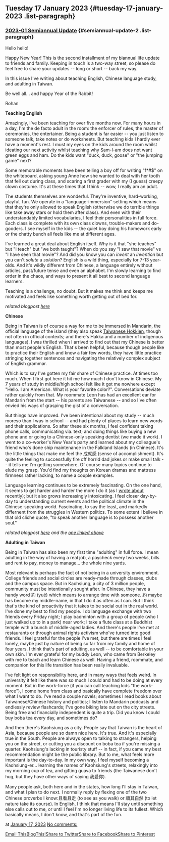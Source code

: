 ## Tuesday 17 January 2023 {#tuesday-17-january-2023 .list-paragraph}

### [2023-01 Semiannual Update](https://www.rohanprasad.org/2023/01/2023-01-semiannual-update.html)  {#semiannual-update-2 .list-paragraph}

Hello hello!

Happy New Year! This is the second installment of my biannual life
update to friends and family. Keeping in touch is a two-way street, so
please do feel free to share your updates \-- long or short \-- back my
way.

In this issue I\'ve writing about teaching English, Chinese language
study, and adulting in Taiwan.

Be well all\... and happy Year of the Rabbit!

Rohan

**Teaching English**

Amazingly, I\'ve been teaching for over five months now. For many hours
in a day, I\'m the de facto adult in the room: the enforcer of rules,
the master of ceremonies, the entertainer. Being a student is far easier
\-- you just listen to someone talk, take notes or do worksheets. But
teaching kids I hardly ever have a moment\'s rest. I must my eyes on the
kids around the room whilst ideating our next activity whilst teaching
why Sam-I-am does not want green eggs and ham. Do the kids want \"duck,
duck, goose\" or \"the jumping game\" next?

Some memorable moments have been telling a boy off for writing
\"f\*#\$\" on the whiteboard, asking young Anne how she wanted to deal
with her tooth that fell out during class, and scaring a first grader
with my (I guess) creepy clown costume. It\'s at these times that I
think \-- wow, I really am an adult.

The students themselves are wonderful. They\'re inventive, hard-working,
playful, fun. We operate in a \"language-immersion\" setting which means
that they\'re only allowed to speak English (otherwise we do terrible
things like take away stars or hold them after class). And even with
their understandably limited vocabularies, I feel their personalities in
full force. Each class is complete with its own class clowns,
trouble-makers and do-gooders. I see myself in the kids \-- the quiet
boy doing his homework early or the chatty bunch all feels like me at
different ages.

I\'ve learned a great deal about English itself. Why is it that \"she
teaches\" but \"I teach\" but \"we both taught\"? When do you say \"I
saw that movie\" vs \"I have seen that movie\"? And did you know you can
*invent* an *invention* but you can\'t *solute* a *solution*? English is
a wild thing, especially for 7-13 year-olds. And it\'s wildly different
from Chinese, a language entirely without articles, past/future tense
and even an alphabet. I\'m slowly learning to find order in the chaos,
and ways to present it all best to second language learners.

Teaching is a challenge, no doubt. But it makes me think and keeps me
motivated and feels like something worth getting out of bed for.

*related blogpost*
[*here*](https://www.rohanprasad.org/2022/08/one-month-later-in-taiwan.html)

**Chinese**

Being in Taiwan is of course a way for me to be immersed in Mandarin,
the official language of the island (they also speak [Taiwanese
Hokkien](https://en.wikipedia.org/wiki/Taiwanese_Hokkien), though not
often in official contexts; and there\'s Hakka and a number of
indigenous languages). I was thrilled when I arrived to find out that my
Chinese is better than most people\'s English. That\'s been helpful,
because though people like to practice their English and know a fair few
words, they have little practice stringing together sentences and
navigating the relatively complex subject of English grammar.

Which is to say I\'ve gotten my fair share of Chinese practice. At times
too much. When I first got here it hit me how much I don\'t know in
Chinese. My 7 years of study in middle/high school felt like it got me
nowhere except \"Hello. I am American. What is your favorite color?\".
Conversations deviate rather quickly from that. My roommate Leon has had
an excellent ear for Mandarin from the start \-- his parents are
Taiwanese \-- and so I\'ve often envied his ways of grasping the gist of
a conversation.

But things have improved. I\'ve been intentional about my study \-- much
moreso than I was in school \-- and had plenty of places to learn new
words and their applications. So after these six months, I feel
confident taking phone calls, communicating via. text; and doing things
like buying a new phone and or going to a Chinese-only speaking dentist
(we made it work). I went to a co-worker\'s New Year\'s party and
learned about my colleague\'s friend who\'s done ship maintenance in the
Falkland Islands (in Chinese). It\'s the little things that make me feel
the 成就感 (sense of accomplishment). It\'s quite the feeling to
successfully fire off horrid dad jokes or make small talk \-- it tells
me I\'m getting somewhere. Of course many topics continue to elude my
grasp. You\'d find my thoughts on Korean dramas and mattress firmness
rather lacking, to name a couple examples.

Language learning continues to be extremely fascinating. On the one
hand, it seems to get harder and harder the more I do it (as I [wrote
about](https://www.rohanprasad.org/2023/01/swimming-with-fishes-or-my-english-is.html)
recently); but it also grows increasingly intoxicating. I feel closer
day-by-day to understanding current events and the political climate in
the Chinese-speaking world. Fascinating, to say the least, and markedly
differnent from the struggles in Western politics. To some extent I
believe in that old cliche quote, \"to speak another language is to
possess another soul.\"

*related blogpost
[here](https://www.rohanprasad.org/2022/11/language-learning-just-two-cents.html)
and the [one linked
above](https://www.rohanprasad.org/2023/01/swimming-with-fishes-or-my-english-is.html)*

**Adulting in Taiwan**

Being in Taiwan has also been my first time \"adulting\" in full force.
I mean adulting in the way of having a real job, a paycheck every two
weeks, bills and rent to pay, money to manage\... the whole nine yards.

Most relevant is perhaps the fact of not being in a university
environment. College friends and social circles are ready-made through
classes, clubs and the campus space. But in Kaohsiung, a city of 3
million people, community must be intentionally sought after. In
Chinese, they have a handy word 約 (yuē) which means to arrange time
with someone. 約 maybe has become my middle-name, in that I do it as
often as I can. But I think that\'s the kind of proactivity that it
takes to be social out in the real world. I\'ve done my best to find my
people. I do language exchange with two friends every Friday night; I
play badminton with a group of people (who I just walked up to in a
park) near work; I take a flute class at a Buddhist temple with a bunch
of middle-aged ladies. And there\'s people I\'ve met at restaurants or
through animal rights activism who\'ve turned into good friends. I feel
grateful for the people I\'ve met, but there are times I feel lonely,
maybe just by nature of being so far from my family and home of four
years. I think that\'s part of adulting, as well \-- to be comfortable
in your own skin. I\'m ever grateful for my buddy Leon, who came from
Berkeley with me to teach and learn Chinese as well. Having a friend,
roommate, and companion for this life transition has been really
invaluable.

I\'ve felt light on responsibility here, and in many ways that feels
weird. In university it felt like there was so much I could and had to
be doing at every moment. But in the work-force (if you can call
teaching kids \"the work-force\"), I come home from class and basically
have complete freedom over what I want to do. I\'ve read a couple
novels; sometimes I read books about Taiwanese/Chinese history and
politics; I listen to Mandarin podcasts and endlessly review flashcards;
I\'ve gone biking late out on the city streets. Being free and
financially independent is quite a trip. Did you know I could buy boba
tea every day, and sometimes do?

And then there\'s Kaohsiung as a city. People say that Taiwan is the
heart of Asia, because people are so damn nice here. It\'s true. And
it\'s especially true in the South. People are always open to talking to
strangers, helping you on the street, or cutting you a discount on boba
tea if you\'re missing a quarter. Kaohsiung\'s lacking in touristy stuff
\-- in fact, if you came my best recommendation might be the public
library. But to me, what feels more important is the day-to-day. In my
own way, I feel myself becoming a Kaohsiung-er\... learning the names of
Kaohsiung\'s streets, relaxingly into my morning cup of tea, and gifting
guava to friends (the Taiwanese don\'t hug, but they have other ways of
saying 我愛你).

Many people ask, both here and in the states, how long I\'ll stay in
Taiwan, and what I plan to do next. I normally reply by flexing one of
the two Chinese proverbs I know:且看且走 (to see as you walk) or
順其自然 (to let nature take its course). In English, I think that means
I\'ll stay until something else calls out to me, or until I feel I\'m no
longer living life to its fullest. Which basically means, I don\'t know,
and that\'s part of the fun.

at [January 17,
2023](https://www.rohanprasad.org/2023/01/2023-01-semiannual-update.html)
[No
comments:](https://www.rohanprasad.org/2023/01/2023-01-semiannual-update.html#comment-form)

[Email
This](https://www.blogger.com/share-post.g?blogID=597296393545314941&postID=3471173932137011773&target=email)[BlogThis!](https://www.blogger.com/share-post.g?blogID=597296393545314941&postID=3471173932137011773&target=blog)[Share
to
Twitter](https://www.blogger.com/share-post.g?blogID=597296393545314941&postID=3471173932137011773&target=twitter)[Share
to
Facebook](https://www.blogger.com/share-post.g?blogID=597296393545314941&postID=3471173932137011773&target=facebook)[Share
to
Pinterest](https://www.blogger.com/share-post.g?blogID=597296393545314941&postID=3471173932137011773&target=pinterest)

